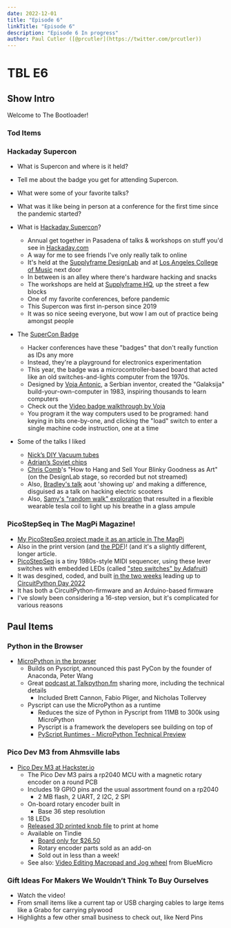 ```yaml
---
date: 2022-12-01
title: "Episode 6"
linkTitle: "Episode 6"
description: "Episode 6 In progress"
author: Paul Cutler ([@prcutler](https://twitter.com/prcutler))
---
```

# TBL E6
## Show Intro

Welcome to The Bootloader!

### Tod Items

### Hackaday Supercon

* What is Supercon and where is it held?
* Tell me about the badge you get for attending Supercon.
* What were some of your favorite talks?
* What was it like being in person at a conference for the first time since the pandemic started?

* What is [Hackaday Supercon](https://hackaday.com/2022/10/11/2022-supercon-more-talks-more-speakers/)?
  * Annual get together in Pasadena of talks & workshops on stuff you'd see in [Hackaday.com](https://hackaday.com/)
  * A way for me to see friends I've only really talk to online
  * It's held at the [Supplyframe DesignLab](https://supplyframe.com/designlab/)
     and at [Los Angeles College of Music](https://lacm.edu/) next door
  * In between is an alley where there's hardware hacking and snacks
  * The workshops are held at [Supplyframe HQ](https://supplyframe.com/), up the street a few blocks
  * One of my favorite conferences, before pandemic
  * This Supercon was first in-person since 2019
  * It was so nice seeing everyone, but wow I am out of practice being amongst people

* The [SuperCon Badge](https://hackaday.io/project/188025-2022-hackaday-supercon-6-badge-guide)
  * Hacker conferences have these "badges" that don't really function as IDs any more
  * Instead, they're a playground for electronics experimentation
  * This year, the badge was a microcontroller-based board that acted like an old switches-and-lights computer from the 1970s.
  * Designed by [Voja Antonic](https://en.wikipedia.org/wiki/Voja_Antoni%C4%87), a Serbian inventor,
     created the "Galaksija" build-your-own-computer in 1983, inspiring thousands to learn computers
  * Check out the [Video badge walkthrough by Voja](https://www.youtube.com/watch?v=ix__enrtYF4)
  * You program it the way computers used to be programed: hand keying in bits one-by-one, and clicking the "load" switch to enter a single machine code instruction, one at a time

* Some of the talks I liked
  * [Nick’s DIY Vacuum tubes](https://www.youtube.com/watch?v=39-5WgcvaHk)
  * [Adrian’s Soviet chips](https://www.youtube.com/watch?v=i1gZR1U2cF4)
  * [Chris Comb](https://chriscombs.net/artwork/all/)'s "How to Hang and Sell Your Blinky Goodness as Art"
      (on the DesignLab stage, so recorded but not streamed)
  * Also, [Bradley's talk](https://www.youtube.com/watch?v=Z1IbAKz1qUY) aout 'showing up' and making a difference, disguised as a talk on hacking electric scooters
  * Also, [Samy's "random walk" exploration](https://www.youtube.com/watch?v=B6a25Smokkk) that resulted in a flexible wearable tesla coil to light up his breathe in a glass ampule

### PicoStepSeq in The MagPi Magazine!

* [My PicoStepSeq project made it as an article in The MagPi](https://magpi.raspberrypi.com/articles/picostepseq-rp2040-music-maker)
* Also in the print version (and [the PDF](https://magpi.raspberrypi.com/issues/124/pdf))! (and it's a slightly different, longer article.
* [PicoStepSeq](https://github.com/todbot/picostepseq/) is a tiny 1980s-style MIDI sequencer, using these lever switches with embedded LEDs (called ["step switches" by Adafruit](https://www.adafruit.com/product/5519))
* It was desgined, coded, and built [in the two weeks](https://twitter.com/todbot/status/1560676715424141313?ref_src=twsrc%5Etfw) leading up to [CircuitPython Day 2022](https://blog.adafruit.com/2022/08/08/circuitpython-day-2022-schedule-circuitpythonday2022-circuitpython-python/)
* It has both a CircuitPython-firmware and an Arduino-based firmware
* I've slowly been considering a 16-step version, but it's complicated for various reasons


## Paul Items
### Python in the Browser
* [MicroPython in the browser](https://www.anaconda.com/blog/pyscript-updates-bytecode-alliance-pyodide-and-micropython)
  * Builds on Pyscript, announced this past PyCon by the founder of Anaconda, Peter Wang
  * Great [podcast at Talkpython.fm](https://talkpython.fm/episodes/show/391/pyscript-powered-by-micropython) sharing more, including the technical details
    * Included Brett Cannon, Fabio Pliger, and Nicholas Tollervey
  * Pyscript can use the MicroPython as a runtime
    * Reduces the size of Python in Pyscript from 11MB to 300k using MicroPython
    * Pyscript is a framework the developers see building on top of
    * [PyScript Runtimes - MicroPython Technical Preview](https://pyscript.net/tech-preview/micropython/about.html)

### Pico Dev M3 from Ahmsville labs
* [Pico Dev M3 at Hackster.io](https://www.hackster.io/news/ahmsville-labs-pico-dev-m3-turns-a-raspberry-pi-rp2040-into-a-feature-packed-rotary-encoder-knob-c63b181c585d)
  * The Pico Dev M3 pairs a rp2040 MCU with a magnetic rotary encoder on a round PCB
  * Includes 19 GPIO pins and the usual assortment found on a rp2040
    * 2 MB flash, 2 UART, 2 I2C, 2 SPI
  * On-board rotary encoder built in
    * Base 36 step resolution
  * 18 LEDs
  * [Released 3D printed knob file](https://github.com/ahmsville/Magnetic_rotary_encoding/tree/master/PICO%20DEV%20M3) to print at home
  * Available on Tindie
    * [Board only for $26.50](https://www.tindie.com/products/ahmsvillelabs/pico-dev-m3/)
    * Rotary encoder parts sold as an add-on
    * Sold out in less than a week!
  * See also: [Video Editing Macropad and Jog wheel](https://www.tindie.com/products/jpconstantineau/basic-video-editing-macropad-and-jog-wheel/) from BlueMicro

### Gift Ideas For Makers We Wouldn’t Think To Buy Ourselves
* Watch the video!
* From small items like a current tap or USB charging cables to large items like a Grabo for carrying plywood
* Highlights a few other small business to check out, like Nerd Pins
